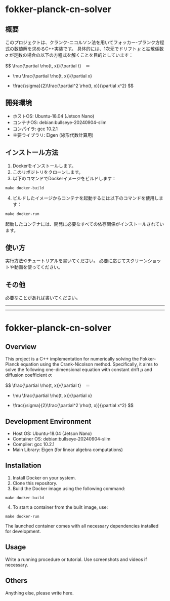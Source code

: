 # fokker-planck-cn-solver

## 概要
このプロジェクトは、クランク-ニコルソン法を用いてフォッカー-プランク方程式の数値解を求めるC++実装です。
具体的には、1次元でドリフト $\mu$ と拡散係数 $\sigma$ が定数の場合の以下の方程式を解くことを目的としています：

$$ \frac{\partial \rho(t, x)}{\partial t}　＝
- \mu \frac{\partial \rho(t, x)}{\partial x}
+ \frac{\sigma}{2}\frac{\partial^2 \rho(t, x)}{\partial x^2}
$$

## 開発環境
- ホストOS: Ubuntu-18.04 (Jetson Nano)
- コンテナOS: debian:bullseye-20240904-slim
- コンパイラ: gcc 10.2.1
- 主要ライブラリ: Eigen (線形代数計算用)

## インストール方法
1. Dockerをインストールします。
2. このリポジトリをクローンします。
3. 以下のコマンドでDockerイメージをビルドします：
```
make docker-build
```
4. ビルドしたイメージからコンテナを起動するには以下のコマンドを使用します：
```
make docker-run
```
起動したコンテナには、開発に必要なすべての依存関係がインストールされています。

## 使い方
実行方法やチュートリアルを書いてください。
必要に応じてスクリーンショットや動画を使ってください。

## その他
必要なことがあれば書いてください。

_____
-----

# fokker-planck-cn-solver

## Overview
This project is a C++ implementation for numerically solving the Fokker-Planck equation using the Crank-Nicolson method.
Specifically, it aims to solve the following one-dimensional equation with constant drift $\mu$ and diffusion coefficient $\sigma$:

$$ \frac{\partial \rho(t, x)}{\partial t}　＝
- \mu \frac{\partial \rho(t, x)}{\partial x}
+ \frac{\sigma}{2}\frac{\partial^2 \rho(t, x)}{\partial x^2}
$$

## Development Environment
- Host OS: Ubuntu-18.04 (Jetson Nano)
- Container OS: debian:bullseye-20240904-slim
- Compiler: gcc 10.2.1
- Main Library: Eigen (for linear algebra computations)

## Installation
1. Install Docker on your system.
2. Clone this repository.
3. Build the Docker image using the following command:

```
make docker-build
```
4. To start a container from the built image, use:
```
make docker-run
```
The launched container comes with all necessary dependencies installed for development.

## Usage
Write a running procedure or tutorial.
Use screenshots and videos if necessary.

## Others
Anything else, please write here.